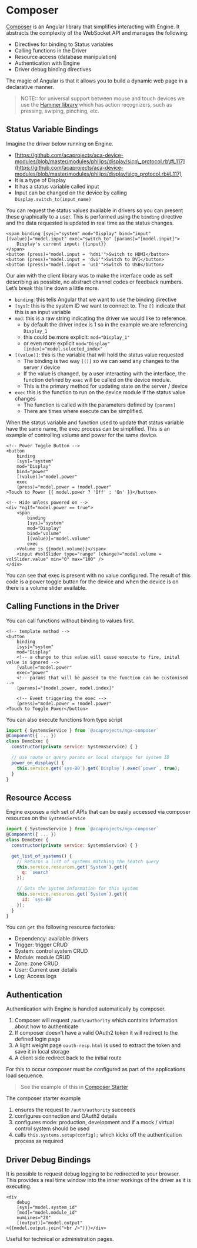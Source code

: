 # Composer

[Composer](https://github.com/acaprojects/ngx-composer) is an Angular library that simplifies interacting with Engine. It abstracts the complexity of the WebSocket API and manages the following:

* Directives for binding to Status variables
* Calling functions in the Driver
* Resource access \(database manipulation\)
* Authentication with Engine
* Driver debug binding directives

The magic of Angular is that it allows you to build a dynamic web page in a declarative manner.

> NOTE:: for universal support between mouse and touch devices we use the [Hammer library](http://hammerjs.github.io/recognizer-press/) which has action recognizers, such as pressing, swiping, pinching, etc.

## Status Variable Bindings

Imagine the driver below running on Engine.

* [https://github.com/acaprojects/aca-device-modules/blob/master/modules/philips/display/sicp\_protocol.rb\#L117](https://github.com/acaprojects/aca-device-modules/blob/master/modules/philips/display/sicp_protocol.rb#L117)
* It is a type of Display
* It has a status variable called input
* Input can be changed on the device by calling `Display.switch_to(input_name)`

You can request the status values available in drivers so you can present these graphically to a user. This is performed using the `binding` directive and the data requested is updated in real time as the status changes.

```text
<span binding [sys]="system" mod="Display" bind="input" [(value)]="model.input" exec="switch_to" [params]="[model.input]">
    Display's current input: {{input}}
</span>
<button (press)="model.input = 'hdmi'">Switch to HDMI</button>
<button (press)="model.input = 'dvi'">Switch to DVI</button>
<button (press)="model.input = 'usb'">Switch to USB</button>
```

Our aim with the client library was to make the interface code as self describing as possible, no abstract channel codes or feedback numbers. Let’s break this line down a little more.

* `binding`: this tells Angular that we want to use the binding directive
* `[sys]`: this is the system ID we want to connect to. The `[]` indicate that this is an input variable
* `mod`: this is a raw string indicating the driver we would like to reference.
  * by default the driver index is 1 so in the example we are referencing `Display_1`
  * this could be more explicit: `mod="Display_1"`
  * or even more explicit `mod="Display" [index]="model.selected_index"`
* `[(value)]`: this is the variable that will hold the status value requested
  * The binding is two way `[()]` so we can send any changes to the server / device
  * If the value is changed, by a user interacting with the interface, the function defined by `exec` will be called on the device module.
  * This is the primary method for updating state on the server / device
* `exec` this is the function to run on the device module if the status value changes
  * The function is called with the parameters defined by `[params]`
  * There are times where execute can be simplified.

When the status variable and function used to update that status variable have the same name, the exec process can be simplified. This is an example of controlling volume and power for the same device.

```markup
<!-- Power Toggle Button -->
<button
    binding
    [sys]="system"
    mod="Display"
    bind="power"
    [(value)]="model.power"
    exec
    (press)="model.power = !model.power"
>Touch to Power {{ model.power ? 'Off' : 'On' }}</button>

<!-- Hide unless powered on -->
<div *ngIf="model.power == true">
    <span
        binding
        [sys]="system"
        mod="Display"
        bind="volume"
        [(value)]="model.volume"
        exec
    >Volume is {{model.volume}}</span>
    <input #volSlider type="range" (change)="model.volume = volSlider.value" min="0" max="100" />
</div>
```

You can see that exec is present with no value configured. The result of this code is a power toggle button for the device and when the device is on there is a volume slider available.

## Calling Functions in the Driver

You can call functions without binding to values first.

```markup
<!-- template method -->
<button
    binding
    [sys]="system"
    mod="Display"
    <!-- a change to this value will cause execute to fire, inital value is ignored -->
    [value]="model.power"
    exec="power"
    <!-- params that will be passed to the function can be customised -->
    [params]="[model.power, model.index]"

    <!-- Event triggering the exec -->
    (press)="model.power = !model.power"
>Touch to Toggle Power</button>
```

You can also execute functions from type script

```javascript
import { SystemsService } from `@acaprojects/ngx-composer`
@Component({ ... })
class DemoExec {
  constructor(private service: SystemsService) { }

  // use route or query params or local storgage for system ID
  power_on_display() {
    this.service.get(`sys-B0`).get(`Display`).exec(`power`, true);
  }
}
```

## Resource Access

Engine exposes a rich set of APIs that can be easily accessed via composer resources on the `SystemsService`

```javascript
import { SystemsService } from `@acaprojects/ngx-composer`
@Component({ ... })
class DemoExec {
  constructor(private service: SystemsService) { }

  get_list_of_systems() {
    // Returns a list of systems matching the seatch query
    this.service.resources.get(`System`).get({
      q: `search`
    });

    // Gets the system information for this system
    this.service.resources.get(`System`).get({
      id: `sys-B0`
    });
  }
}
```

You can `get` the following resource factories:

* Dependency: available drivers
* Trigger: trigger CRUD
* System: control system CRUD
* Module: module CRUD
* Zone: zone CRUD
* User: Current user details
* Log: Access logs

## Authentication

Authentication with Engine is handled automatically by composer.

1. Composer will request `/auth/authority` which contains information about how to authenticate
2. If composer doesn’t have a valid OAuth2 token it will redirect to the defined login page
3. A light weight page `oauth-resp.html` is used to extract the token and save it in local storage
4. A client side redirect back to the initial route

For this to occur composer must be configured as part of the applications load sequence.

> See the example of this in [Composer Starter](https://github.com/acaprojects/ngx-composer-starter/blob/master/src/app/app.component.ts)

The composer starter example

1. ensures the request to `/auth/authority` succeeds
2. configures connection and OAuth2 details
3. configures mode: production, development and if a mock / virtual control system should be used
4. calls `this.systems.setup(config);` which kicks off the authentication process as required

## Driver Debug Bindings

It is possible to request debug logging to be redirected to your browser. This provides a real time window into the inner workings of the driver as it is executing.

```markup
<div
    debug
    [sys]="model.system_id"
    [mod]="model.module_id"
    numLines="20"
    [(output)]="model.output"
>{{model.output.join("<br />")}}</div>
```

Useful for technical or administration pages.

